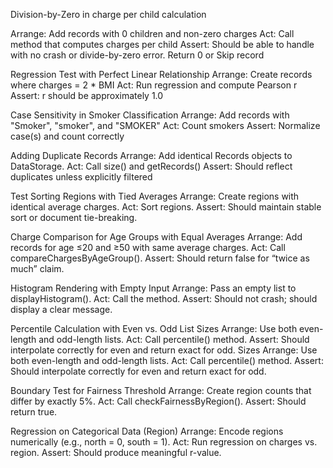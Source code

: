 Division-by-Zero in charge per child calculation

Arrange:
Add records with 0 children and non-zero charges
Act:
Call method that computes charges per child
Assert:
Should be able to handle with no crash or divide-by-zero error.  Return 0 or Skip record


Regression Test with Perfect Linear Relationship
Arrange:
Create records where charges = 2 * BMI
Act:
Run regression and compute Pearson r
Assert:
r should be approximately 1.0

Case Sensitivity in Smoker Classification
Arrange:
Add records with "Smoker", "smoker", and "SMOKER"
Act:
Count smokers
Assert:
Normalize case(s) and count correctly

Adding Duplicate Records
Arrange:
Add identical Records objects to DataStorage.
Act:
Call size() and getRecords()
Assert:
Should reflect duplicates unless explicitly filtered

Test Sorting Regions with Tied Averages
Arrange:
Create regions with identical average charges.
Act: 
Sort regions.
Assert: 
Should maintain stable sort or document tie-breaking.

Charge Comparison for Age Groups with Equal Averages
Arrange: 
Add records for age ≤20 and ≥50 with same average charges.
Act: 
Call compareChargesByAgeGroup().
Assert: 
Should return false for “twice as much” claim.

Histogram Rendering with Empty Input
Arrange: 
Pass an empty list to displayHistogram().
Act: 
Call the method.
Assert: 
Should not crash; should display a clear message.


Percentile Calculation with Even vs. Odd List Sizes
Arrange: Use both even-length and odd-length lists.
Act: Call percentile() method.
Assert: Should interpolate correctly for even and return exact for odd.
Sizes
Arrange: 
Use both even-length and odd-length lists.
Act: 
Call percentile() method.
Assert: 
Should interpolate correctly for even and return exact for odd.


Boundary Test for Fairness Threshold
Arrange: 
Create region counts that differ by exactly 5%.
Act: 
Call checkFairnessByRegion().
Assert: 
Should return true.

Regression on Categorical Data (Region)
Arrange: 
Encode regions numerically (e.g., north = 0, south = 1).
Act: 
Run regression on charges vs. region.
Assert: 
Should produce meaningful r-value.
